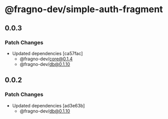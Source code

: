 # @fragno-dev/simple-auth-fragment

## 0.0.3

### Patch Changes

- Updated dependencies [ca57fac]
  - @fragno-dev/core@0.1.4
  - @fragno-dev/db@0.1.10

## 0.0.2

### Patch Changes

- Updated dependencies [ad3e63b]
  - @fragno-dev/db@0.1.10
